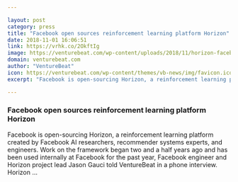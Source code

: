 ```yaml
---

layout: post
category: press
title: "Facebook open sources reinforcement learning platform Horizon"
date: 2018-11-01 16:06:51
link: https://vrhk.co/2OkftIg
image: https://venturebeat.com/wp-content/uploads/2018/11/horizon-facebook-reinforcement-learning.jpg?fit=1200%2C800&strip=all
domain: venturebeat.com
author: "VentureBeat"
icon: https://venturebeat.com/wp-content/themes/vb-news/img/favicon.ico
excerpt: "Facebook is open-sourcing Horizon, a reinforcement learning platform created by Facebook AI researchers, recommender systems experts, and engineers. Work on the framework began two and a half years ago and has been used internally at Facebook for the past year, Facebook engineer and Horizon project lead Jason Gauci told VentureBeat in a phone interview. Horizon …"

---
```


### Facebook open sources reinforcement learning platform Horizon

Facebook is open-sourcing Horizon, a reinforcement learning platform created by Facebook AI researchers, recommender systems experts, and engineers. Work on the framework began two and a half years ago and has been used internally at Facebook for the past year, Facebook engineer and Horizon project lead Jason Gauci told VentureBeat in a phone interview. Horizon …